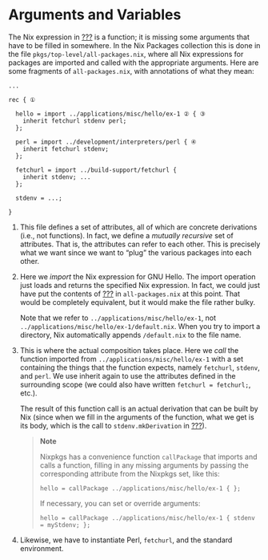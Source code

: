 # Arguments and Variables

The Nix expression in [???](#ex-hello-nix) is a function; it is missing
some arguments that have to be filled in somewhere. In the Nix Packages
collection this is done in the file `pkgs/top-level/all-packages.nix`,
where all Nix expressions for packages are imported and called with the
appropriate arguments. Here are some fragments of `all-packages.nix`,
with annotations of what they mean:

    ...
    
    rec { ①
    
      hello = import ../applications/misc/hello/ex-1 ② { ③
        inherit fetchurl stdenv perl;
      };
    
      perl = import ../development/interpreters/perl { ④
        inherit fetchurl stdenv;
      };
    
      fetchurl = import ../build-support/fetchurl {
        inherit stdenv; ...
      };
    
      stdenv = ...;
    
    }

1.  This file defines a set of attributes, all of which are concrete
    derivations (i.e., not functions). In fact, we define a *mutually
    recursive* set of attributes. That is, the attributes can refer to
    each other. This is precisely what we want since we want to “plug”
    the various packages into each other.

2.  Here we *import* the Nix expression for GNU Hello. The import
    operation just loads and returns the specified Nix expression. In
    fact, we could just have put the contents of [???](#ex-hello-nix) in
    `all-packages.nix` at this point. That would be completely
    equivalent, but it would make the file rather bulky.
    
    Note that we refer to `../applications/misc/hello/ex-1`, not
    `../applications/misc/hello/ex-1/default.nix`. When you try to
    import a directory, Nix automatically appends `/default.nix` to the
    file name.

3.  This is where the actual composition takes place. Here we *call* the
    function imported from `../applications/misc/hello/ex-1` with a set
    containing the things that the function expects, namely `fetchurl`,
    `stdenv`, and `perl`. We use inherit again to use the attributes
    defined in the surrounding scope (we could also have written
    `fetchurl = fetchurl;`, etc.).
    
    The result of this function call is an actual derivation that can be
    built by Nix (since when we fill in the arguments of the function,
    what we get is its body, which is the call to `stdenv.mkDerivation`
    in [???](#ex-hello-nix)).
    
    > **Note**
    > 
    > Nixpkgs has a convenience function `callPackage` that imports and
    > calls a function, filling in any missing arguments by passing the
    > corresponding attribute from the Nixpkgs set, like this:
    > 
    >     hello = callPackage ../applications/misc/hello/ex-1 { };
    > 
    > If necessary, you can set or override arguments:
    > 
    >     hello = callPackage ../applications/misc/hello/ex-1 { stdenv = myStdenv; };

4.  Likewise, we have to instantiate Perl, `fetchurl`, and the standard
    environment.
